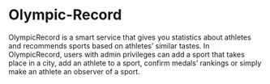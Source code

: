 # Olympic-Record
OlympicRecord is a smart service that gives you statistics about athletes and recommends sports based on athletes’ similar tastes.
In OlympicRecord, users with admin privileges can add a sport that takes place in a city, add an athlete to a sport, confirm medals’ rankings or simply make an athlete an observer of a sport.
